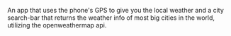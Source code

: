 An app that uses the phone's GPS to give you the local weather and a city search-bar that returns the weather info of most big cities in the world, utilizing the openweathermap api.
